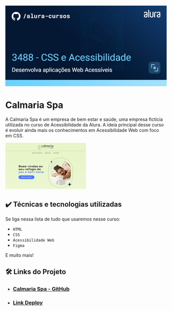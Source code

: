 ![Calmaria Spa](./assets/thumbnail.png)

# Calmaria Spa

A Calmaria Spa é um empresa de bem estar e saúde, uma empresa fictícia utilizada no curso de Acessibilidade da Alura.
A ideia principal desse curso é evoluir ainda mais os conhecimentos em Acessibilidade Web com foco em CSS.

<img src="./assets/screenshot.png" alt="Calmaria Spa" width="50%">

## ✔️ Técnicas e tecnologias utilizadas

Se liga nessa lista de tudo que usaremos nesse curso:

- `HTML`
- `CSS`
- `Acessibilidade Web`
- `Figma`

E muito mais!

## 🛠️ Links do Projeto

- ### [Calmaria Spa - GitHub](https://github.com/Misael1981/Calmaria-Spa)

- ### [Link Deploy](https://calmaria-spa-iota.vercel.app/)
